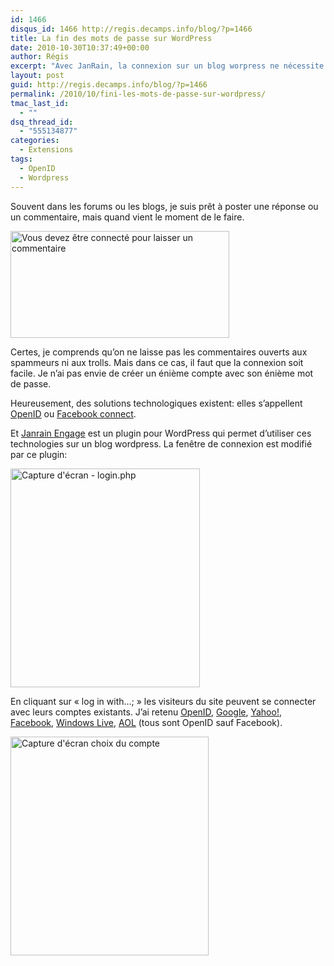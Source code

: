 ```yaml
---
id: 1466
disqus_id: 1466 http://regis.decamps.info/blog/?p=1466
title: La fin des mots de passe sur WordPress
date: 2010-10-30T10:37:49+00:00
author: Régis
excerpt: "Avec JanRain, la connexion sur un blog worpress ne nécessite pas de se souvenir d'un énième mot de passe."
layout: post
guid: http://regis.decamps.info/blog/?p=1466
permalink: /2010/10/fini-les-mots-de-passe-sur-wordpress/
tmac_last_id:
  - ""
dsq_thread_id:
  - "555134877"
categories:
  - Extensions
tags:
  - OpenID
  - Wordpress
---
```

Souvent dans les forums ou les blogs, je suis prêt à poster une réponse ou un commentaire, mais quand vient le moment de le faire.
  
[<img src="http://regis.decamps.info/blog/wp-content/uploads/2010/10/screenshot2-connected-350x171.png" alt="Vous devez être connecté pour laisser un commentaire" title="Capture d&#039;écrant d&#039;un site exigeant la connexion" width="350" height="171" class="alignnone size-medium wp-image-1467" srcset="http://regis.decamps.info/blog/wp-content/uploads/2010/10/screenshot2-connected-350x171.png 350w, http://regis.decamps.info/blog/wp-content/uploads/2010/10/screenshot2-connected.png 524w" sizes="(max-width: 350px) 100vw, 350px" />](http://regis.decamps.info/blog/wp-content/uploads/2010/10/screenshot2-connected.png)

Certes, je comprends qu’on ne laisse pas les commentaires ouverts aux spammeurs ni aux trolls. Mais dans ce cas, il faut que la connexion soit facile. Je n’ai pas envie de créer un énième compte avec son énième mot de passe.

Heureusement, des solutions technologiques existent: elles s’appellent [OpenID](http://openid.net/) ou [Facebook connect](http://www.facebook.com/help/?page=730).

Et [Janrain Engage](http://www.janrain.com/products/engage) est un plugin pour WordPress qui permet d’utiliser ces technologies sur un blog wordpress. La fenêtre de connexion est modifié par ce plugin:

[<img src="http://regis.decamps.info/blog/wp-content/uploads/2010/10/screenshot-engage-303x350.png" alt="Capture d&#039;écran - login.php" title="Engage proprose &quot;or log in with...&quot;" width="303" height="350" class="alignnone size-medium wp-image-1468" srcset="http://regis.decamps.info/blog/wp-content/uploads/2010/10/screenshot-engage-303x350.png 303w, http://regis.decamps.info/blog/wp-content/uploads/2010/10/screenshot-engage.png 370w" sizes="(max-width: 303px) 100vw, 303px" />](http://regis.decamps.info/blog/wp-content/uploads/2010/10/screenshot-engage.png)

En cliquant sur « log in with…; » les visiteurs du site peuvent se connecter avec leurs comptes existants. J’ai retenu [OpenID](http://openid.net/), [Google](http://code.google.com/intl/fr-FR/apis/accounts/docs/OpenID.html), [Yahoo!](http://openid.yahoo.com/), [Facebook](http://www.facebook.com/help/?page=730), [Windows Live](http://winliveid.spaces.live.com/Blog/cns!AEE1BB0D86E23AAC!1745.entry), [AOL](http://dev.aol.com/aol-and-63-million-openids) (tous sont OpenID sauf Facebook).

[<img src="http://regis.decamps.info/blog/wp-content/uploads/2010/10/screenshot-engage2-317x350.png" alt="Capture d&#039;écran choix du compte" title="Choix du fournisseur d&#039;identité" width="317" height="350" class="alignnone size-medium wp-image-1472" srcset="http://regis.decamps.info/blog/wp-content/uploads/2010/10/screenshot-engage2-317x350.png 317w, http://regis.decamps.info/blog/wp-content/uploads/2010/10/screenshot-engage2.png 411w" sizes="(max-width: 317px) 100vw, 317px" />](http://regis.decamps.info/blog/wp-content/uploads/2010/10/screenshot-engage2.png)
